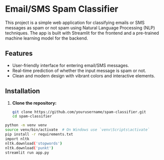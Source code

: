 # Email/SMS Spam Classifier

This project is a simple web application for classifying emails or SMS messages as spam or not spam using Natural Language Processing (NLP) techniques. The app is built with Streamlit for the frontend and a pre-trained machine learning model for the backend.

## Features

- User-friendly interface for entering email/SMS messages.
- Real-time prediction of whether the input message is spam or not.
- Clean and modern design with vibrant colors and interactive elements.

## Installation

1. **Clone the repository:**

   ```bash
   git clone https://github.com/yourusername/spam-classifier.git
   cd spam-classifier
```bash
python -m venv venv
source venv/bin/activate  # On Windows use `venv\Scripts\activate`
pip install -r requirements.txt
import nltk
nltk.download('stopwords')
nltk.download('punkt')
streamlit run app.py
